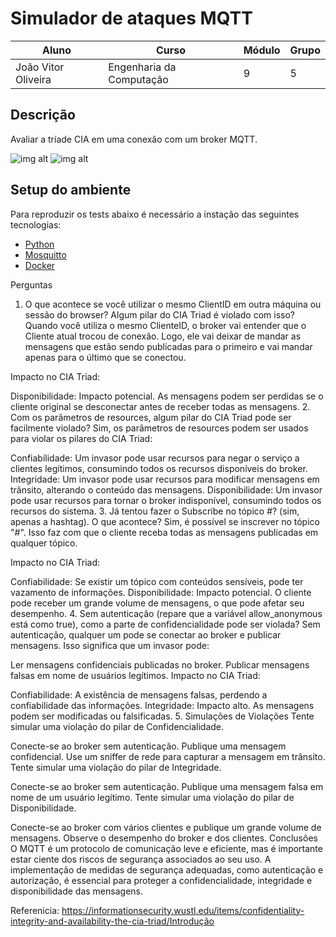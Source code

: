 # Simulador de ataques MQTT

| Aluno                    | Curso                  | Módulo | Grupo |
|--------------------------|------------------------|--------|-------|
| João Vitor Oliveira    | Engenharia da Computação | 9      | 5     |

## Descrição
Avaliar a tríade CIA em uma conexão com um broker MQTT.
  

![img alt](Sensor_simulation\Ponderada_3\static\confiabilidade.png)
![img alt](Sensor_simulation\Ponderada_3\static\disponibilidade.png)

## Setup do ambiente 

Para reproduzir os tests abaixo é necessário a instação das seguintes tecnologias: 
- [Python](https://www.python.org)
- [Mosquitto](https://mosquitto.org)
- [Docker](https://www.docker.com/get-started/)

Perguntas
1. O que acontece se você utilizar o mesmo ClientID em outra máquina ou sessão do browser? Algum pilar do CIA Triad é violado com isso?
Quando você utiliza o mesmo ClienteID, o broker vai entender que o Cliente atual trocou de conexão. Logo, ele vai deixar de mandar as mensagens que estão sendo publicadas para o primeiro e vai mandar apenas para o último que se conectou.

Impacto no CIA Triad:

Disponibilidade: Impacto potencial. As mensagens podem ser perdidas se o cliente original se desconectar antes de receber todas as mensagens.
2. Com os parâmetros de resources, algum pilar do CIA Triad pode ser facilmente violado?
Sim, os parâmetros de resources podem ser usados para violar os pilares do CIA Triad:

Confiabilidade: Um invasor pode usar recursos para negar o serviço a clientes legítimos, consumindo todos os recursos disponíveis do broker.
Integridade: Um invasor pode usar recursos para modificar mensagens em trânsito, alterando o conteúdo das mensagens.
Disponibilidade: Um invasor pode usar recursos para tornar o broker indisponível, consumindo todos os recursos do sistema.
3. Já tentou fazer o Subscribe no tópico #? (sim, apenas a hashtag). O que acontece?
Sim, é possível se inscrever no tópico "#". Isso faz com que o cliente receba todas as mensagens publicadas em qualquer tópico.

Impacto no CIA Triad:

Confiabilidade: Se existir um tópico com conteúdos sensíveis, pode ter vazamento de informações.
Disponibilidade: Impacto potencial. O cliente pode receber um grande volume de mensagens, o que pode afetar seu desempenho.
4. Sem autenticação (repare que a variável allow_anonymous está como true), como a parte de confidencialidade pode ser violada?
Sem autenticação, qualquer um pode se conectar ao broker e publicar mensagens. Isso significa que um invasor pode:

Ler mensagens confidenciais publicadas no broker.
Publicar mensagens falsas em nome de usuários legítimos.
Impacto no CIA Triad:

Confiabilidade: A existência de mensagens falsas, perdendo a confiabilidade das informações.
Integridade: Impacto alto. As mensagens podem ser modificadas ou falsificadas.
5. Simulações de Violações
Tente simular uma violação do pilar de Confidencialidade.

Conecte-se ao broker sem autenticação.
Publique uma mensagem confidencial.
Use um sniffer de rede para capturar a mensagem em trânsito.
Tente simular uma violação do pilar de Integridade.

Conecte-se ao broker sem autenticação.
Publique uma mensagem falsa em nome de um usuário legítimo.
Tente simular uma violação do pilar de Disponibilidade.

Conecte-se ao broker com vários clientes e publique um grande volume de mensagens.
Observe o desempenho do broker e dos clientes.
Conclusões
O MQTT é um protocolo de comunicação leve e eficiente, mas é importante estar ciente dos riscos de segurança associados ao seu uso. A implementação de medidas de segurança adequadas, como autenticação e autorização, é essencial para proteger a confidencialidade, integridade e disponibilidade das mensagens.

Referenicia: https://informationsecurity.wustl.edu/items/confidentiality-integrity-and-availability-the-cia-triad/Introdução
